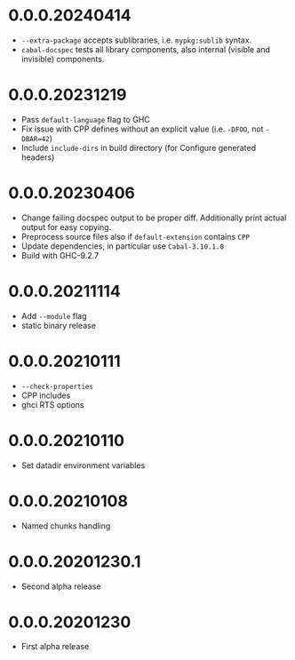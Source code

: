 # 0.0.0.20240414

- `--extra-package` accepts sublibraries, i.e. `mypkg:sublib` syntax.
- `cabal-docspec` tests all library components, also internal (visible and invisible) components.

# 0.0.0.20231219

- Pass `default-language` flag to GHC
- Fix issue with CPP defines without an explicit value (i.e. `-DFOO`, not `-DBAR=42`)
- Include `include-dirs` in build directory (for Configure generated headers)

# 0.0.0.20230406

- Change failing docspec output to be proper diff.
  Additionally print actual output for easy copying.
- Preprocess source files also if `default-extension` contains `CPP`
- Update dependencies, in particular use `Cabal-3.10.1.0`
- Build with GHC-9.2.7

# 0.0.0.20211114

- Add `--module` flag
- static binary release

# 0.0.0.20210111

- `--check-properties`
- CPP includes
- ghci RTS options

# 0.0.0.20210110

- Set datadir environment variables

# 0.0.0.20210108

- Named chunks handling

# 0.0.0.20201230.1

- Second alpha release

# 0.0.0.20201230

- First alpha release
